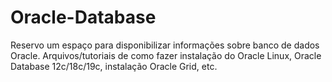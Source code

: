 # Oracle-Database
Reservo um espaço para disponibilizar informações sobre banco de dados Oracle. Arquivos/tutoriais de como fazer instalação do Oracle Linux, Oracle Database 12c/18c/19c, instalação Oracle Grid, etc.
